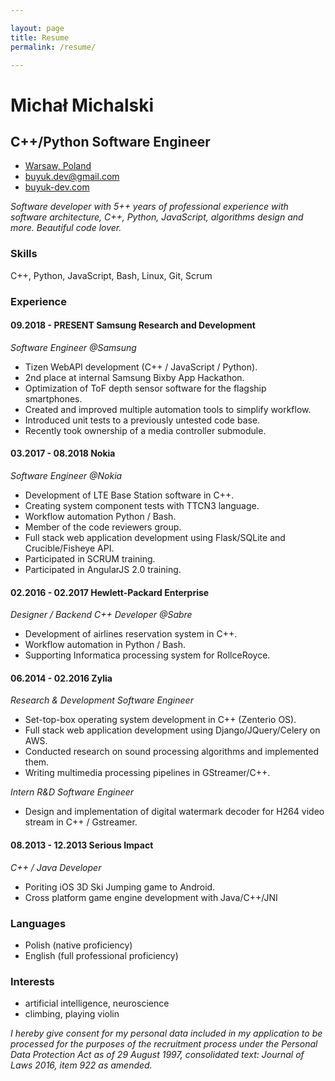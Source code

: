 ```yaml
---

layout: page
title: Resume
permalink: /resume/

---
```


Michał Michalski
====================
C++/Python Software Engineer
--------------------

+ [Warsaw, Poland](https://goo.gl/maps/rGLm8pbEJxH2)
+ [buyuk.dev@gmail.com](mailto:buyuk.dev@gmail.com)
+ [buyuk-dev.com](http://buyuk-dev.com)

*Software developer with 5++ years of professional experience with software architecture,
C++, Python, JavaScript, algorithms design and more. Beautiful code lover.*

### Skills

C++, Python, JavaScript, Bash, Linux, Git, Scrum

### Experience

#### 09.2018 - PRESENT Samsung Research and Development

*Software Engineer @Samsung*

+ Tizen WebAPI development (C++ / JavaScript / Python).
+ 2nd place at internal Samsung Bixby App Hackathon.
+ Optimization of ToF depth sensor software for the flagship smartphones.
+ Created and improved multiple automation tools to simplify workflow.
+ Introduced unit tests to a previously untested code base.
+ Recently took ownership of a media controller submodule.

#### 03.2017 - 08.2018 Nokia

*Software Engineer @Nokia*

+ Development of LTE Base Station software in C++.
+ Creating system component tests with TTCN3 language.
+ Workflow automation Python / Bash.
+ Member of the code reviewers group.
+ Full stack web application development using Flask/SQLite and Crucible/Fisheye API.
+ Participated in SCRUM training.
+ Participated in AngularJS 2.0 training.

#### 02.2016 - 02.2017 Hewlett-Packard Enterprise

*Designer / Backend C++ Developer @Sabre*

+ Development of airlines reservation system in C++. 
+ Workflow automation in Python / Bash.
+ Supporting Informatica processing system for RollceRoyce.

#### 06.2014 - 02.2016 Zylia

*Research & Development Software Engineer*

+ Set-top-box operating system development in C++ (Zenterio OS). 
+ Full stack web application development using Django/JQuery/Celery on AWS.
+ Conducted research on sound processing algorithms and implemented them.
+ Writing multimedia processing pipelines in GStreamer/C++.

*Intern R&D Software Engineer*

+ Design and implementation of digital watermark decoder for H264 video stream in C++ / Gstreamer.

#### 08.2013 - 12.2013 Serious Impact

*C++ / Java Developer*

+ Poriting iOS 3D Ski Jumping game to Android.
+ Cross platform game engine development with Java/C++/JNI

### Languages

+ Polish (native proficiency)
+ English (full professional proficiency)

### Interests

+ artificial intelligence, neuroscience
+ climbing, playing violin

*I hereby give consent for my personal data included in my application to be processed
for the purposes of the recruitment process under the Personal Data Protection Act as 
of 29 August 1997, consolidated text: Journal of Laws 2016, item 922 as amended.*

